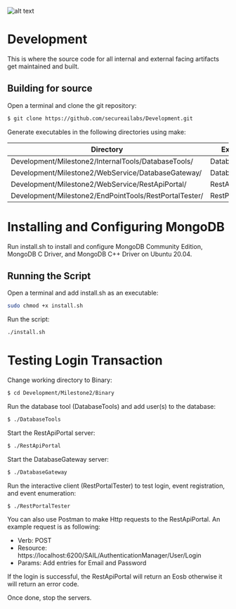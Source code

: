![alt text](https://github.com/secureailabs/Development/blob/main/Logo.jpg?raw=true)

# Development
This is where the source code for all internal and external facing artifacts get maintained and built.

## Building for source

Open a terminal and clone the git repository:
```sh
$ git clone https://github.com/secureailabs/Development.git
```

Generate executables in the following directories using make:

| Directory | Executable |
| ------ | ---------- |
| Development/Milestone2/InternalTools/DatabaseTools/ | DatabaseTools |
| Development/Milestone2/WebService/DatabaseGateway/ | DatabaseGateway |
| Development/Milestone2/WebService/RestApiPortal/ | RestApiPortal |
| Development/Milestone2/EndPointTools/RestPortalTester/ | RestPortalTester |

# Installing and Configuring MongoDB

Run install.sh to install and configure MongoDB Community Edition, MongoDB C Driver, and MongoDB C++ Driver on Ubuntu 20.04.

## Running the Script

Open a terminal and add install.sh as an executable:
```sh
sudo chmod +x install.sh
```

Run the script:
```sh
./install.sh
```

# Testing Login Transaction

Change working directory to Binary:
```sh
$ cd Development/Milestone2/Binary
```

Run the database tool (DatabaseTools) and add user(s) to the database:
```sh
$ ./DatabaseTools
```

Start the RestApiPortal server:
```sh
$ ./RestApiPortal
```

Start the DatabaseGateway server:
```sh
$ ./DatabaseGateway
```

Run the interactive client (RestPortalTester) to test login, event registration, and event enumeration:
```sh
$ ./RestPortalTester
```

You can also use Postman to make Http requests to the RestApiPortal. An example request is as following:
* Verb: POST
* Resource: https://localhost:6200/SAIL/AuthenticationManager/User/Login
* Params: Add entries for Email and Password

If the login is successful, the RestApiPortal will return an Eosb otherwise it will return an error code.

Once done, stop the servers.
